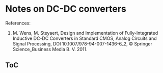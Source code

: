# Notes on DC-DC converters

References:
1. M. Wens, M. Steyaert, Design and Implementation of Fully-Integrated Inductive DC-DC Converters in Standard CMOS, Analog Circuits and Signal Processing, DOI 10.1007/978-94-007-1436-6_2, &copy; Springer Science_Business Media B. V. 2011.

## ToC
